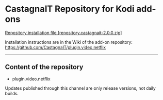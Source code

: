# CastagnaIT Repository for Kodi add-ons

[Repository installation file [repository.castagnait-2.0.0.zip]](https://github.com/castagnait/repository.castagnait/raw/kodi/repository.castagnait-2.0.0.zip)

Installation instructions are in the Wiki of the add-on repository:
https://github.com/CastagnaIT/plugin.video.netflix

---

## Content of the repository

- plugin.video.netflix

Updates published through this channel are only release versions, not daily builds.
